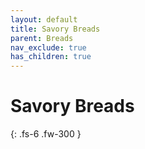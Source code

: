 ```yaml
---
layout: default
title: Savory Breads
parent: Breads
nav_exclude: true
has_children: true
---
```


# Savory Breads

{: .fs-6 .fw-300 }
